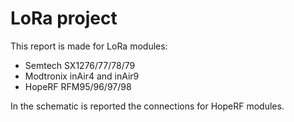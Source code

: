 # LoRa project
This report is made for LoRa modules:  
- Semtech SX1276/77/78/79 
- Modtronix inAir4 and inAir9
- HopeRF RFM95/96/97/98

In the schematic is reported the connections for HopeRF modules.
